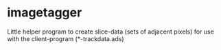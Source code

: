 imagetagger
===========

Little helper program to create slice-data (sets of adjacent pixels) for use with the client-program (*-trackdata.ads)

